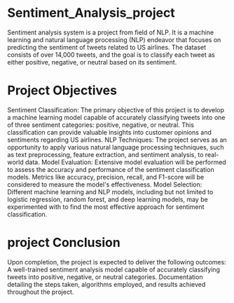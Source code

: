 # Sentiment_Analysis_project
Sentiment analysis system is a project from field of NLP.
It is a machine learning and natural language processing (NLP) endeavor that focuses on predicting the sentiment of tweets related to US airlines. The dataset consists of over 14,000 tweets, and the goal is to classify each tweet as either positive, negative, or neutral based on its sentiment.

# Project Objectives
Sentiment Classification: The primary objective of this project is to develop a machine learning model capable of accurately classifying tweets into one of three sentiment categories: positive, negative, or neutral. This classification can provide valuable insights into customer opinions and sentiments regarding US airlines. NLP Techniques: The project serves as an opportunity to apply various natural language processing techniques, such as text preprocessing, feature extraction, and sentiment analysis, to real-world data. Model Evaluation: Extensive model evaluation will be performed to assess the accuracy and performance of the sentiment classification models. Metrics like accuracy, precision, recall, and F1-score will be considered to measure the model's effectiveness. Model Selection: Different machine learning and NLP models, including but not limited to logistic regression, random forest, and deep learning models, may be experimented with to find the most effective approach for sentiment classification.

# project Conclusion
Upon completion, the project is expected to deliver the following outcomes: A well-trained sentiment analysis model capable of accurately classifying tweets into positive, negative, or neutral categories. Documentation detailing the steps taken, algorithms employed, and results achieved throughout the project.
